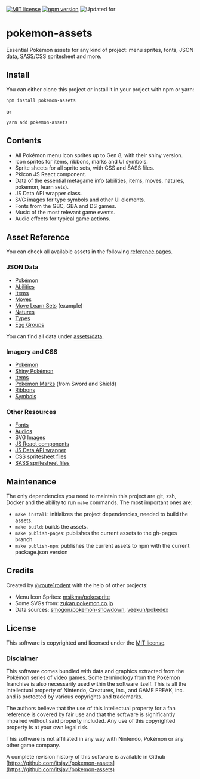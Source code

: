[![MIT license](https://img.shields.io/badge/license-MIT-brightgreen.svg)](https://opensource.org/licenses/MIT) [![npm version](https://badge.fury.io/js/pokemon-assets.svg)](https://badge.fury.io/js/pokemon-assets) ![Updated for](https://img.shields.io/badge/GEN-8--IsleArmor-blueviolet)

# pokemon-assets

Essential Pokémon assets for any kind of project: menu sprites, fonts, JSON data, SASS/CSS spritesheet and more.

## Install

You can either clone this project or install it in your project with npm or yarn:

```
npm install pokemon-assets
```

or

```
yarn add pokemon-assets
```

## Contents

- All Pokémon menu icon sprites up to Gen 8, with their shiny version.
- Icon sprites for items, ribbons, marks and UI symbols.
- Sprite sheets for all sprite sets, with CSS and SASS files.
- PkIcon JS React component.
- Data of the essential metagame info (abilities, items, moves, natures, pokemon, learn sets).
- JS Data API wrapper class.
- SVG images for type symbols and other UI elements.
- Fonts from the GBC, GBA and DS games.
- Music of the most relevant game events.
- Audio effects for typical game actions.

## Asset Reference

You can check all available assets in the following [reference pages](https://itsjavi.com/pokemon-assets).

### JSON Data

- [Pokémon](https://itsjavi.com/pokemon-assets/assets/data/pokemon.json)
- [Abilities](https://itsjavi.com/pokemon-assets/assets/data/abilities.json)
- [Items](https://itsjavi.com/pokemon-assets/assets/data/items.json)
- [Moves](https://itsjavi.com/pokemon-assets/assets/data/moves.json)
- [Move Learn Sets](https://itsjavi.com/pokemon-assets/assets/data/learnsets/bulbasaur.json) (example)
- [Natures](https://itsjavi.com/pokemon-assets/assets/data/natures.json)
- [Types](https://itsjavi.com/pokemon-assets/assets/data/types.json)
- [Egg Groups](https://itsjavi.com/pokemon-assets/assets/data/egg-groups.json)

You can find all data under [assets/data](https://github.com/itsjavi/pokemon-assets/tree/master/assets/data).

### Imagery and CSS

- [Pokémon](https://itsjavi.com/pokemon-assets/ref/pokemon)
- [Shiny Pokémon](https://itsjavi.com/pokemon-assets/ref/pokemon/shiny)
- [Items](https://itsjavi.com/pokemon-assets/ref/items)
- [Pokémon Marks](https://itsjavi.com/pokemon-assets/ref/marks) (from Sword and Shield)
- [Ribbons](https://itsjavi.com/pokemon-assets/ref/ribbons)
- [Symbols](https://itsjavi.com/pokemon-assets/ref/symbols)

### Other Resources
- [Fonts](https://github.com/itsjavi/pokemon-assets/tree/master/assets/fonts)
- [Audios](https://github.com/itsjavi/pokemon-assets/tree/master/assets/audio)
- [SVG Images](https://github.com/itsjavi/pokemon-assets/tree/master/assets/svg)
- [JS React components](https://github.com/itsjavi/pokemon-assets/tree/master/assets/js/components)
- [JS Data API wrapper](https://github.com/itsjavi/pokemon-assets/tree/master/assets/js/data-api)
- [CSS spritesheet files](https://github.com/itsjavi/pokemon-assets/tree/master/assets/css)
- [SASS spritesheet files](https://github.com/itsjavi/pokemon-assets/tree/master/assets/sass)


## Maintenance

The only dependencies you need to maintain this project are git, zsh, Docker and
the ability to run `make` commands. The most important ones are:


- `make install`: initializes the project dependencies, needed to build the assets.
- `make build`: builds the assets.
- `make publish-pages`: publishes the current assets to the gh-pages branch
- `make publish-npm`: publishes the current assets to npm with the current package.json version


## Credits

Created by [@route1rodent](https://route1rodent.com) with the help of other projects:

- Menu Icon Sprites: [msikma/pokesprite](https://github.com/msikma/pokesprite)
- Some SVGs from: [zukan.pokemon.co.jp](https://zukan.pokemon.co.jp)
- Data sources: [smogon/pokemon-showdown](https://github.com/smogon/pokemon-showdown/tree/master/data),
[veekun/pokedex](https://github.com/veekun/pokedex)

## License

This software is copyrighted and licensed under the
[MIT license](https://github.com/itsjavi/pokemon-assets/LICENSE).

### Disclaimer

This software comes bundled with data and graphics extracted from the
Pokémon series of video games. Some terminology from the Pokémon franchise is
also necessarily used within the software itself. This is all the intellectual
property of Nintendo, Creatures, inc., and GAME FREAK, inc. and is protected by
various copyrights and trademarks.

The authors believe that the use of this intellectual property for a fan reference
is covered by fair use and that the software is significantly impaired without said
property included. Any use of this copyrighted property is at your own legal risk.

This software is not affiliated in any way with Nintendo,
Pokémon or any other game company.

A complete revision history of this software is available in Github
[https://github.com/itsjavi/pokemon-assets](https://github.com/itsjavi/pokemon-assets)
